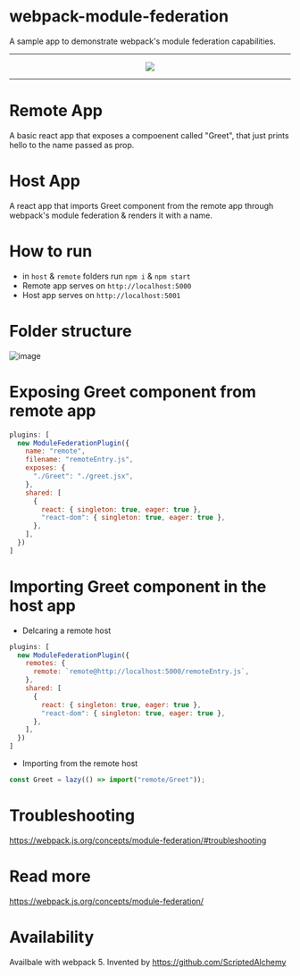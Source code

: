 # webpack-module-federation
A sample app to demonstrate webpack's module federation capabilities.
<hr/>
<p align="center">
  <img src="https://user-images.githubusercontent.com/536918/126046401-6fbb7e64-0e5f-40aa-8cf7-a0bba511c3d4.png" height="auto" width="auto">
</p>
<hr/>

# Remote App

A basic react app that exposes a compoenent called "Greet", that just prints hello to the name passed as prop.

# Host App
A react app that imports Greet component from the remote app through webpack's module federation & renders it with a name.


# How to run
- in `host` & `remote` folders run `npm i` & `npm start`
- Remote app serves on `http://localhost:5000`
- Host app serves on `http://localhost:5001`
     
# Folder structure
![image](https://user-images.githubusercontent.com/536918/126045576-3316aeaa-a24a-4c6f-82c3-1041a32910cd.png)

# Exposing Greet component from remote app
``` javascript
plugins: [
  new ModuleFederationPlugin({
    name: "remote",
    filename: "remoteEntry.js",
    exposes: {
      "./Greet": "./greet.jsx",
    },
    shared: [
      {
        react: { singleton: true, eager: true },
        "react-dom": { singleton: true, eager: true },
      },
    ],
  })
]
```
# Importing Greet component in the host app
- Delcaring a remote host
``` javascript
plugins: [
  new ModuleFederationPlugin({
    remotes: {
      remote: `remote@http://localhost:5000/remoteEntry.js`,
    },
    shared: [
      {
        react: { singleton: true, eager: true },
        "react-dom": { singleton: true, eager: true },
      },
    ],
  })
]
```
- Importing from the remote host
``` javascript
const Greet = lazy(() => import("remote/Greet"));
```

# Troubleshooting
https://webpack.js.org/concepts/module-federation/#troubleshooting

# Read more
https://webpack.js.org/concepts/module-federation/

# Availability
Availbale with webpack 5.
Invented by https://github.com/ScriptedAlchemy
